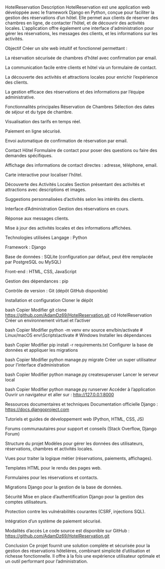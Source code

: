 HotelReservation
Description
HotelReservation est une application web développée avec le framework Django en Python, conçue pour faciliter la gestion des réservations d’un hôtel. Elle permet aux clients de réserver des chambres en ligne, de contacter l’hôtel, et de découvrir des activités locales. L'application offre également une interface d'administration pour gérer les réservations, les messages des clients, et les informations sur les activités.

Objectif
Créer un site web intuitif et fonctionnel permettant :

La réservation sécurisée de chambres d’hôtel avec confirmation par email.

La communication facile entre clients et hôtel via un formulaire de contact.

La découverte des activités et attractions locales pour enrichir l’expérience des clients.

La gestion efficace des réservations et des informations par l’équipe administrative.

Fonctionnalités principales
Réservation de Chambres
Sélection des dates de séjour et du type de chambre.

Visualisation des tarifs en temps réel.

Paiement en ligne sécurisé.

Envoi automatique de confirmation de réservation par email.

Contact Hôtel
Formulaire de contact pour poser des questions ou faire des demandes spécifiques.

Affichage des informations de contact directes : adresse, téléphone, email.

Carte interactive pour localiser l’hôtel.

Découverte des Activités Locales
Section présentant des activités et attractions avec descriptions et images.

Suggestions personnalisées d’activités selon les intérêts des clients.

Interface d’Administration
Gestion des réservations en cours.

Réponse aux messages clients.

Mise à jour des activités locales et des informations affichées.

Technologies utilisées
Langage : Python

Framework : Django

Base de données : SQLite (configuration par défaut, peut être remplacée par PostgreSQL ou MySQL)

Front-end : HTML, CSS, JavaScript

Gestion des dépendances : pip

Contrôle de version : Git (dépôt GitHub disponible)

Installation et configuration
Cloner le dépôt

bash
Copier
Modifier
git clone https://github.com/AdamDz69/HotelReservation.git
cd HotelReservation
Créer un environnement virtuel et l’activer

bash
Copier
Modifier
python -m venv env
source env/bin/activate  # Linux/macOS
env\Scripts\activate     # Windows
Installer les dépendances

bash
Copier
Modifier
pip install -r requirements.txt
Configurer la base de données et appliquer les migrations

bash
Copier
Modifier
python manage.py migrate
Créer un super utilisateur pour l’interface d’administration

bash
Copier
Modifier
python manage.py createsuperuser
Lancer le serveur local

bash
Copier
Modifier
python manage.py runserver
Accéder à l’application
Ouvrir un navigateur et aller sur : http://127.0.0.1:8000

Ressources documentaires et techniques
Documentation officielle Django : https://docs.djangoproject.com

Tutoriels et guides de développement web (Python, HTML, CSS, JS)

Forums communautaires pour support et conseils (Stack Overflow, Django Forum)

Structure du projet
Modèles pour gérer les données des utilisateurs, réservations, chambres et activités locales.

Vues pour traiter la logique métier (réservations, paiements, affichages).

Templates HTML pour le rendu des pages web.

Formulaires pour les réservations et contacts.

Migrations Django pour la gestion de la base de données.

Sécurité
Mise en place d’authentification Django pour la gestion des comptes utilisateurs.

Protection contre les vulnérabilités courantes (CSRF, injections SQL).

Intégration d’un système de paiement sécurisé.

Modalités d’accès
Le code source est disponible sur GitHub :
https://github.com/AdamDz69/HotelReservation.git

Conclusion
Ce projet fournit une solution complète et sécurisée pour la gestion des réservations hôtelières, combinant simplicité d’utilisation et richesse fonctionnelle. Il offre à la fois une expérience utilisateur optimale et un outil performant pour l’administration.
